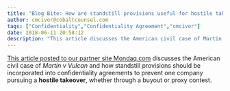 ```yaml
---
title: "Blog Bite: How are standstill provisions useful for hostile takeovers and confidentiality agreements?"
author: cmcivor@cobaltcounsel.com
tags: ["Confidentiality","Confidentiality Agreement","cmcivor"]
date: 2018-06-11 20:58:12
description: "This article discusses the American civil case of Martin v Vulcan and how standstill provisions should be incorporated into confidentiality agreements to prevent one company pursuing a hostile takeover."
---
```


[This article posted to our partner site Mondaq.com](http://www.mondaq.com/unitedstates/x/183662/Insurance/Confidentiality+Agreements+And+Standstill+Provisions+The+Delaware+Chancery+Court+Broadly+Construes+Confidentiality+Agreements+And+Enjoins+A+Hostile+Bid+Despite+The+Absence+Of+Standstill+Provisions+Relating+To+Stock+Transactions) discusses the American civil case of *Martin v Vulcan* and how standstill provisions should be incorporated into confidentiality agreements to prevent one company pursuing a **hostile takeover**, whether through a buyout or proxy contest.
